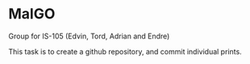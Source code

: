 # MalGO
Group for IS-105 (Edvin, Tord, Adrian and Endre)

This task is to create a github repository, and commit individual prints.
